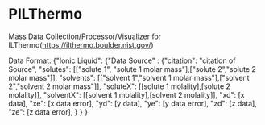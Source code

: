 # PILThermo
Mass Data Collection/Processor/Visualizer for ILThermo(https://ilthermo.boulder.nist.gov/)

Data Format:
{"Ionic Liquid": 
  {"Data Source" :
    {"citation": "citation of Source",
    "solutes": [["solute 1", "solute 1 molar mass"],["solute 2","solute 2 molar mass"]],
    "solvents": [["solvent 1","solvent 1 molar mass"],["solvent 2","solvent 2 molar mass"]],
    "soluteX": [[solute 1 molality],[solute 2 molality]],
    "solventX": [[solvent 1 molality],[solvent 2 molality]],
    "xd": [x data],
    "xe": [x data error],
    "yd": [y data],
    "ye": [y data error],
    "zd": [z data],
    "ze": [z data error],
    }
  }
}
